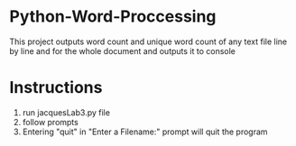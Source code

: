# Python-Word-Proccessing
This project outputs word count and unique word count of any text file line by line and for the whole document and outputs it to console

# Instructions
1. run jacquesLab3.py file
2. follow prompts
3. Entering "quit" in "Enter a Filename:" prompt will quit the program 
